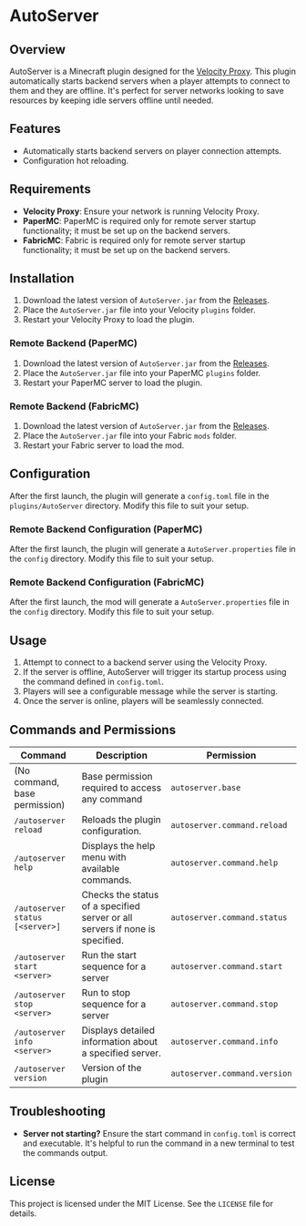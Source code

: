 # AutoServer

## Overview

AutoServer is a Minecraft plugin designed for the [Velocity Proxy](https://papermc.io/software/velocity). This plugin automatically starts backend servers when a player attempts to connect to them and they are offline. It's perfect for server networks looking to save resources by keeping idle servers offline until needed.

## Features

- Automatically starts backend servers on player connection attempts.
- Configuration hot reloading.

## Requirements

- **Velocity Proxy**: Ensure your network is running Velocity Proxy.
- **PaperMC**: PaperMC is required only for remote server startup functionality; it must be set up on the backend servers.
- **FabricMC**: Fabric is required only for remote server startup functionality; it must be set up on the backend servers.

## Installation

1. Download the latest version of `AutoServer.jar` from the [Releases](https://github.com/Artificial-720/AutoServer/releases).
2. Place the `AutoServer.jar` file into your Velocity `plugins` folder.
3. Restart your Velocity Proxy to load the plugin.

### Remote Backend (PaperMC)

1. Download the latest version of `AutoServer.jar` from the [Releases](https://github.com/Artificial-720/AutoServer/releases).
2. Place the `AutoServer.jar` file into your PaperMC `plugins` folder.
3. Restart your PaperMC server to load the plugin.

### Remote Backend (FabricMC)

1. Download the latest version of `AutoServer.jar` from the [Releases](https://github.com/Artificial-720/AutoServer/releases).
2. Place the `AutoServer.jar` file into your Fabric `mods` folder.
3. Restart your Fabric server to load the mod.

## Configuration

After the first launch, the plugin will generate a `config.toml` file in the `plugins/AutoServer` directory. Modify this file to suit your setup.

### Remote Backend Configuration (PaperMC)

After the first launch, the plugin will generate a `AutoServer.properties` file in the `config` directory. Modify this file to suit your setup.

### Remote Backend Configuration (FabricMC)

After the first launch, the mod will generate a `AutoServer.properties` file in the `config` directory. Modify this file to suit your setup.


## Usage

1. Attempt to connect to a backend server using the Velocity Proxy.
2. If the server is offline, AutoServer will trigger its startup process using the command defined in `config.toml`.
3. Players will see a configurable message while the server is starting.
4. Once the server is online, players will be seamlessly connected.

## Commands and Permissions

| Command                         | Description                                                                  | Permission                   |
|---------------------------------|------------------------------------------------------------------------------|------------------------------|
| (No command, base permission)   | Base permission required to access any command                               | `autoserver.base`            |
| `/autoserver reload`            | Reloads the plugin configuration.                                            | `autoserver.command.reload`  |
| `/autoserver help`              | Displays the help menu with available commands.                              | `autoserver.command.help`    |
| `/autoserver status [<server>]` | Checks the status of a specified server or all servers if none is specified. | `autoserver.command.status`  |
| `/autoserver start <server>`    | Run the start sequence for a server                                          | `autoserver.command.start`   |
| `/autoserver stop <server>`     | Run to stop sequence for a server                                            | `autoserver.command.stop`    |
| `/autoserver info <server>`     | Displays detailed information about a specified server.                      | `autoserver.command.info`    |
| `/autoserver version`           | Version of the plugin                                                        | `autoserver.command.version` |

## Troubleshooting

- **Server not starting?** Ensure the start command in `config.toml` is correct and executable. It's helpful to run the command in a new terminal to test the commands output.

## License

This project is licensed under the MIT License. See the `LICENSE` file for details.